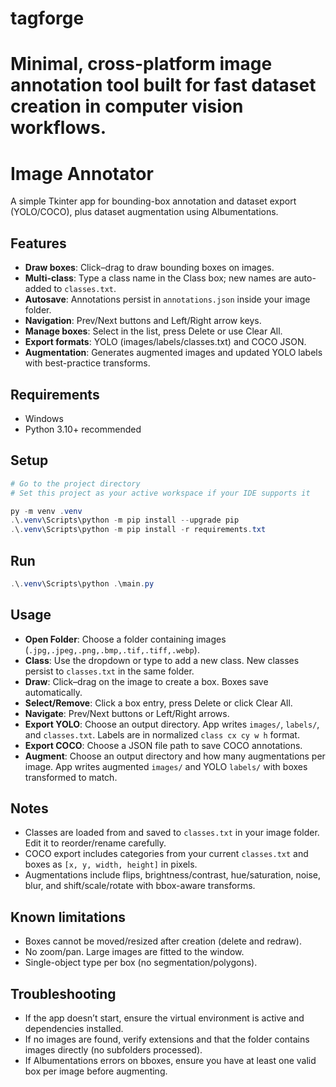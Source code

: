 # tagforge
Minimal, cross-platform image annotation tool built for fast dataset creation in computer vision workflows.
=======
# Image Annotator

A simple Tkinter app for bounding-box annotation and dataset export (YOLO/COCO), plus dataset augmentation using Albumentations.

## Features
- **Draw boxes**: Click–drag to draw bounding boxes on images.
- **Multi-class**: Type a class name in the Class box; new names are auto-added to `classes.txt`.
- **Autosave**: Annotations persist in `annotations.json` inside your image folder.
- **Navigation**: Prev/Next buttons and Left/Right arrow keys.
- **Manage boxes**: Select in the list, press Delete or use Clear All.
- **Export formats**: YOLO (images/labels/classes.txt) and COCO JSON.
- **Augmentation**: Generates augmented images and updated YOLO labels with best-practice transforms.

## Requirements
- Windows
- Python 3.10+ recommended

## Setup
```powershell
# Go to the project directory
# Set this project as your active workspace if your IDE supports it

py -m venv .venv
.\.venv\Scripts\python -m pip install --upgrade pip
.\.venv\Scripts\python -m pip install -r requirements.txt
```

## Run
```powershell
.\.venv\Scripts\python .\main.py
```

## Usage
- **Open Folder**: Choose a folder containing images (`.jpg,.jpeg,.png,.bmp,.tif,.tiff,.webp`).
- **Class**: Use the dropdown or type to add a new class. New classes persist to `classes.txt` in the same folder.
- **Draw**: Click–drag on the image to create a box. Boxes save automatically.
- **Select/Remove**: Click a box entry, press Delete or click Clear All.
- **Navigate**: Prev/Next buttons or Left/Right arrows.
- **Export YOLO**: Choose an output directory. App writes `images/`, `labels/`, and `classes.txt`. Labels are in normalized `class cx cy w h` format.
- **Export COCO**: Choose a JSON file path to save COCO annotations.
- **Augment**: Choose an output directory and how many augmentations per image. App writes augmented `images/` and YOLO `labels/` with boxes transformed to match.

## Notes
- Classes are loaded from and saved to `classes.txt` in your image folder. Edit it to reorder/rename carefully.
- COCO export includes categories from your current `classes.txt` and boxes as `[x, y, width, height]` in pixels.
- Augmentations include flips, brightness/contrast, hue/saturation, noise, blur, and shift/scale/rotate with bbox-aware transforms.

## Known limitations
- Boxes cannot be moved/resized after creation (delete and redraw).
- No zoom/pan. Large images are fitted to the window.
- Single-object type per box (no segmentation/polygons).

## Troubleshooting
- If the app doesn’t start, ensure the virtual environment is active and dependencies installed.
- If no images are found, verify extensions and that the folder contains images directly (no subfolders processed).
- If Albumentations errors on bboxes, ensure you have at least one valid box per image before augmenting.
